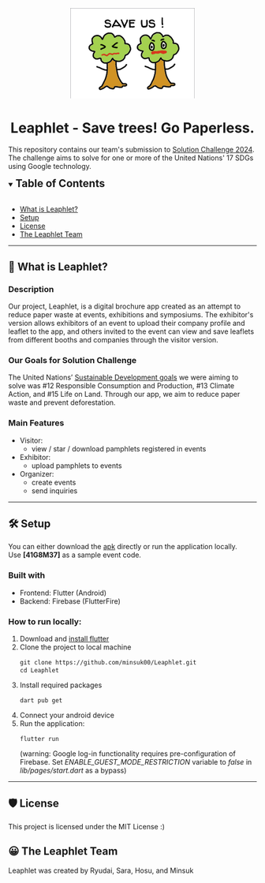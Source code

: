 <!-- # Leaphlet -->
<!-- ![image](./assets/logo1.png) -->
<div align="center"><img src="./assets/logo_white_bg.png" alt="logo of leaphlet" width="50%"/></div>
<h1 align="center">Leaphlet - Save trees! Go Paperless.</h1>

This repository contains our team's submission to [Solution Challenge 2024](https://developers.google.com/community/gdsc-solution-challenge?hl=en). The challenge aims to solve for one or more of the United Nations' 17 SDGs using Google technology.

<!-- ## Table of Contents -->

<details open>
<summary><h2 style="display:inline">Table of Contents</h2></summary>
<br/>

- [What is Leaphlet?](#what-is-leaphlet)
- [Setup](#setup)
- [License](#license)
- [The Leaphlet Team](#the-leaphlet-team)
</details>

---
<a name="what-is-leaphlet"></a>

## 🧐 What is Leaphlet?
### Description
Our project, Leaphlet, is a digital brochure app created as an attempt to reduce paper waste at events, exhibitions and symposiums. The exhibitor's version allows exhibitors of an event to upload their company profile and leaflet to the app, and others invited to the event can view and save leaflets from different booths and companies through the visitor version. 
### Our Goals for Solution Challenge
The United Nations’ [Sustainable Development goals](https://sdgs.un.org/goals) we were aiming to solve was #12 Responsible Consumption and Production, #13 Climate Action, and #15 Life on Land. Through our app, we aim to reduce paper waste and prevent deforestation. 
### Main Features
- Visitor:
    - view / star / download pamphlets registered in events
- Exhibitor:
    - upload pamphlets to events
- Organizer: 
    - create events
    - send inquiries

---
<a name="setup"></a>

## 🛠️ Setup
You can either download the [apk](https://github.com/minsuk00/Leaphlet/releases) directly or run the application locally.
<br/>Use __[41G8M37]__ as a sample event code.
### Built with
- Frontend: Flutter (Android)
- Backend: Firebase (FlutterFire)
### How to run locally:
1. Download and [install flutter](https://docs.flutter.dev/get-started/install)
1. Clone the project to local machine
    ```
    git clone https://github.com/minsuk00/Leaphlet.git
    cd Leaphlet
    ```
1. Install required packages
    ```
    dart pub get
    ```
1. Connect your android device
1. Run the application:
    ```
    flutter run
    ```
    (warning: Google log-in functionality requires pre-configuration of Firebase. Set *ENABLE_GUEST_MODE_RESTRICTION* variable to *false* in *lib/pages/start.dart* as a bypass)
---
<a name="license"></a>

## 🛡️ License
This project is licensed under the MIT License :)

<a name="the-leaphlet-team"></a>

## 😀 The Leaphlet Team
Leaphlet was created by Ryudai, Sara, Hosu, and Minsuk